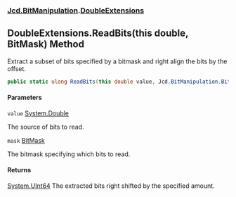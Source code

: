 ### [Jcd.BitManipulation](Jcd.BitManipulation.md 'Jcd.BitManipulation').[DoubleExtensions](Jcd.BitManipulation.DoubleExtensions.md 'Jcd.BitManipulation.DoubleExtensions')

## DoubleExtensions.ReadBits(this double, BitMask) Method

Extract a subset of bits specified by a bitmask and right align the bits by the offset.

```csharp
public static ulong ReadBits(this double value, Jcd.BitManipulation.BitMask mask);
```
#### Parameters

<a name='Jcd.BitManipulation.DoubleExtensions.ReadBits(thisdouble,Jcd.BitManipulation.BitMask).value'></a>

`value` [System.Double](https://docs.microsoft.com/en-us/dotnet/api/System.Double 'System.Double')

The source of bits to read.

<a name='Jcd.BitManipulation.DoubleExtensions.ReadBits(thisdouble,Jcd.BitManipulation.BitMask).mask'></a>

`mask` [BitMask](Jcd.BitManipulation.BitMask.md 'Jcd.BitManipulation.BitMask')

The bitmask specifying which bits to read.

#### Returns
[System.UInt64](https://docs.microsoft.com/en-us/dotnet/api/System.UInt64 'System.UInt64')
The extracted bits right shifted by the specified amount.